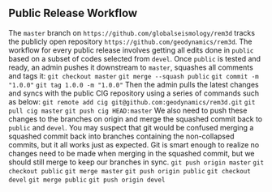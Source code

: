 Public Release Workflow
-----------------------

The `master` branch on `https://github.com/globalseismology/rem3d` tracks the publicly open repository `https://github.com/geodynamics/rem3d`. The workflow for every public release involves getting all edits done in `public` based on a subset of codes selected from `devel`. Once `public` is tested and ready, an admin pushes it downstream to `master`, squashes all comments and tags it:
`git checkout master`
`git merge --squash public`
`git commit -m "1.0.0"`
`git tag 1.0.0 -m "1.0.0"`
Then the admin pulls the latest changes and syncs with the public CIG repository using a series of commands such as below:
`git remote add cig git@github.com:geodynamics/rem3d.git`
`git pull cig master`
`git push cig HEAD:master`
We also need to push these changes to the branches on origin and merge the squashed commit back to `public` and `devel`. You may suspect that git would be confused merging a squashed commit back into branches containing the non-collapsed commits, but it all works just as expected. Git is smart enough to realize no changes need to be made when merging in the squashed commit, but we should still merge to keep our branches in sync.
`git push origin master`
`git checkout public`
`git merge master`
`git push origin public`
`git checkout devel`
`git merge public`
`git push origin devel`